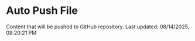 # Auto Push File

Content that will be pushed to GitHub repository.
Last updated: 08/14/2025, 09:20:21 PM